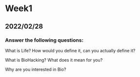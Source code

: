 # Week1

## 2022/02/28

### Answer the following questions:
What is Life? How would you define it, can you actually define it?

What is BioHacking? What does it mean for you?

Why are you interested in Bio?
